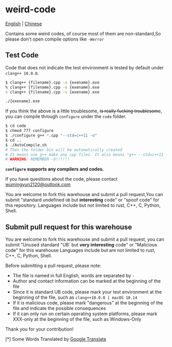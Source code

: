 # weird-code

[English]() | [Chinese](README.md)

Contains some weird codes, of course most of them are non-standard,So please don't open compile options like `-Werror`

## Test Code

Code that does not indicate the test environment is tested by default under `clang++ 10.0.0`.

```bash
$ clang++ {filename}.cpp -o {exename}.exe
% clang++ {filename}.cpp -o {exename}.exe
> clang++ {filename}.cpp -o {exename}.exe

./{exename}.exe
```

If you think the above is a little troublesome, ~~is really fucking troublesome~~,  you can compile through `configure` under the `code` folder.

```bash
$ cd code
$ chmod 777 configure
$ ./configure g++ *.cpp "--std=c++11 -o"
$ cd ..
$ ./AutoCompile.sh
# Then the folder bin will be automatically created 
# It means use g++ make any cpp files. It also means "g++ --std=c++11 -o xxx.cpp"
# WARNING: REMEMBER -O!!!!!!
```

**`configure` supports any compilers and codes.**

If you have questions about the code, please contact [wumingyun2120@outlook.com](mailto:wumingyun2120@outlook.com)

You are welcome to fork this warehouse and submit a pull request,You can submit "standard undefined `UB` but **interesting** code" or "spoof code" for this repository.
Languages include but not limited to rust, C++, C, Python, Shell.

## Submit pull request for this warehouse

You are welcome to fork this warehouse and submit a pull request, you can submit "Unused standard "UB` but **very interesting** code" or "Malicious code" for this warehouse
Languages include but are not limited to rust, C++, C, Python, Shell.

Before submitting a pull request, please note:

* The file is named in full English, words are separated by `-`
* Author and contact information can be marked at the beginning of the file
* Since it is standard UB code, please mark your test environment at the beginning of the file, such as `clang++10.0.0 | macOS 10.14`
* If it is malicious code, please mark "dangerous" at the beginning of the file and indicate the possible consequences
* If it can only run on certain operating system platforms, please mark XXX-only at the beginning of the file, such as Windows-Only


Thank you for your contribution!

[*] Some Words Translated by [Google Translate](https://translate.google.cn/)

